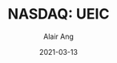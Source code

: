 ---
type: "report"
paper: "UEIC_Alair_Ang.pdf"
author: "Alair Ang"
company: "Universal Electronics"
date: "2021-03-13"
summary: "Headquartered in Arizona, USA, Universal Electronics Inc. (UEI) is a universalsmart home technology provider and a manufacturer of remote  control, IoT devices, and software/cloud services. UEI designs,  manufactures, and ships products across the globe for consumers and   companies in the audio video, subscription broadcasting, connected home, and mobile devices market."
title: "NASDAQ: UEIC"
---